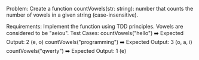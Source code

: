 Problem:
Create a function countVowels(str: string): number that counts the number of vowels in a given string (case-insensitive).

Requirements:
Implement the function using TDD principles.
Vowels are considered to be "aeiou".
Test Cases:
countVowels("hello") ➡️ Expected Output: 2 (e, o)
countVowels("programming") ➡️ Expected Output: 3 (o, a, i)
countVowels("qwerty") ➡️ Expected Output: 1 (e)
